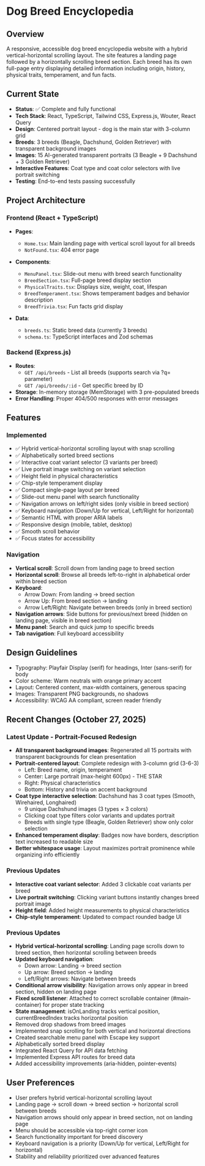 # Dog Breed Encyclopedia

## Overview
A responsive, accessible dog breed encyclopedia website with a hybrid vertical-horizontal scrolling layout. The site features a landing page followed by a horizontally scrolling breed section. Each breed has its own full-page entry displaying detailed information including origin, history, physical traits, temperament, and fun facts.

## Current State
- **Status**: ✅ Complete and fully functional
- **Tech Stack**: React, TypeScript, Tailwind CSS, Express.js, Wouter, React Query
- **Design**: Centered portrait layout - dog is the main star with 3-column grid
- **Breeds**: 3 breeds (Beagle, Dachshund, Golden Retriever) with transparent background images
- **Images**: 15 AI-generated transparent portraits (3 Beagle + 9 Dachshund + 3 Golden Retriever)
- **Interactive Features**: Coat type and coat color selectors with live portrait switching
- **Testing**: End-to-end tests passing successfully

## Project Architecture

### Frontend (React + TypeScript)
- **Pages**:
  - `Home.tsx`: Main landing page with vertical scroll layout for all breeds
  - `NotFound.tsx`: 404 error page

- **Components**:
  - `MenuPanel.tsx`: Slide-out menu with breed search functionality
  - `BreedSection.tsx`: Full-page breed display section
  - `PhysicalTraits.tsx`: Displays size, weight, coat, lifespan
  - `BreedTemperament.tsx`: Shows temperament badges and behavior description
  - `BreedTrivia.tsx`: Fun facts grid display

- **Data**:
  - `breeds.ts`: Static breed data (currently 3 breeds)
  - `schema.ts`: TypeScript interfaces and Zod schemas

### Backend (Express.js)
- **Routes**:
  - `GET /api/breeds` - List all breeds (supports search via ?q= parameter)
  - `GET /api/breeds/:id` - Get specific breed by ID
- **Storage**: In-memory storage (MemStorage) with 3 pre-populated breeds
- **Error Handling**: Proper 404/500 responses with error messages

## Features

### Implemented
- ✅ Hybrid vertical-horizontal scrolling layout with snap scrolling
- ✅ Alphabetically sorted breed sections
- ✅ Interactive coat variant selector (3 variants per breed)
- ✅ Live portrait image switching on variant selection
- ✅ Height field in physical characteristics
- ✅ Chip-style temperament display
- ✅ Compact single-page layout per breed
- ✅ Slide-out menu panel with search functionality
- ✅ Navigation arrows on left/right sides (only visible in breed section)
- ✅ Keyboard navigation (Down/Up for vertical, Left/Right for horizontal)
- ✅ Semantic HTML with proper ARIA labels
- ✅ Responsive design (mobile, tablet, desktop)
- ✅ Smooth scroll behavior
- ✅ Focus states for accessibility

### Navigation
- **Vertical scroll**: Scroll down from landing page to breed section
- **Horizontal scroll**: Browse all breeds left-to-right in alphabetical order within breed section
- **Keyboard**: 
  - Arrow Down: From landing → breed section
  - Arrow Up: From breed section → landing
  - Arrow Left/Right: Navigate between breeds (only in breed section)
- **Navigation arrows**: Side buttons for previous/next breed (hidden on landing page, visible in breed section)
- **Menu panel**: Search and quick jump to specific breeds
- **Tab navigation**: Full keyboard accessibility

## Design Guidelines
- Typography: Playfair Display (serif) for headings, Inter (sans-serif) for body
- Color scheme: Warm neutrals with orange primary accent
- Layout: Centered content, max-width containers, generous spacing
- Images: Transparent PNG backgrounds, no shadows
- Accessibility: WCAG AA compliant, screen reader friendly

## Recent Changes (October 27, 2025)
### Latest Update - Portrait-Focused Redesign
- **All transparent background images**: Regenerated all 15 portraits with transparent backgrounds for clean presentation
- **Portrait-centered layout**: Complete redesign with 3-column grid (3-6-3)
  - Left: Breed name, origin, temperament
  - Center: Large portrait (max-height 600px) - THE STAR
  - Right: Physical characteristics
  - Bottom: History and trivia on accent background
- **Coat type interactive selection**: Dachshund has 3 coat types (Smooth, Wirehaired, Longhaired)
  - 9 unique Dachshund images (3 types × 3 colors)
  - Clicking coat type filters color variants and updates portrait
  - Breeds with single type (Beagle, Golden Retriever) show only color selection
- **Enhanced temperament display**: Badges now have borders, description text increased to readable size
- **Better whitespace usage**: Layout maximizes portrait prominence while organizing info efficiently

### Previous Updates
- **Interactive coat variant selector**: Added 3 clickable coat variants per breed
- **Live portrait switching**: Clicking variant buttons instantly changes breed portrait image
- **Height field**: Added height measurements to physical characteristics
- **Chip-style temperament**: Updated to compact rounded badge UI

### Previous Updates
- **Hybrid vertical-horizontal scrolling**: Landing page scrolls down to breed section, then horizontal scrolling between breeds
- **Updated keyboard navigation**: 
  - Down arrow: Landing → breed section
  - Up arrow: Breed section → landing
  - Left/Right arrows: Navigate between breeds
- **Conditional arrow visibility**: Navigation arrows only appear in breed section, hidden on landing page
- **Fixed scroll listener**: Attached to correct scrollable container (#main-container) for proper state tracking
- **State management**: isOnLanding tracks vertical position, currentBreedIndex tracks horizontal position
- Removed drop shadows from breed images
- Implemented snap scrolling for both vertical and horizontal directions
- Created searchable menu panel with Escape key support
- Alphabetically sorted breed display
- Integrated React Query for API data fetching
- Implemented Express API routes for breed data
- Added accessibility improvements (aria-hidden, pointer-events)

## User Preferences
- User prefers hybrid vertical-horizontal scrolling layout
- Landing page → scroll down → breed section → horizontal scroll between breeds
- Navigation arrows should only appear in breed section, not on landing page
- Menu should be accessible via top-right corner icon
- Search functionality important for breed discovery
- Keyboard navigation is a priority (Down/Up for vertical, Left/Right for horizontal)
- Stability and reliability prioritized over advanced features
